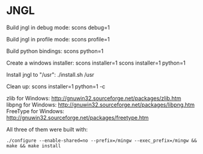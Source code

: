 # JNGL

Build jngl in debug mode:
 scons debug=1

Build jngl in profile mode:
 scons profile=1

Build python bindings:
 scons python=1

Create a windows installer:
 scons installer=1
 scons installer=1 python=1

Install jngl to "/usr":
 ./install.sh /usr

Clean up:
 scons installer=1 python=1 -c

zlib for Windows: http://gnuwin32.sourceforge.net/packages/zlib.htm
libpng for Windows: http://gnuwin32.sourceforge.net/packages/libpng.htm
FreeType for Windows: http://gnuwin32.sourceforge.net/packages/freetype.htm

All three of them were built with:
```
./configure --enable-shared=no --prefix=/mingw --exec_prefix=/mingw && make && make install
```